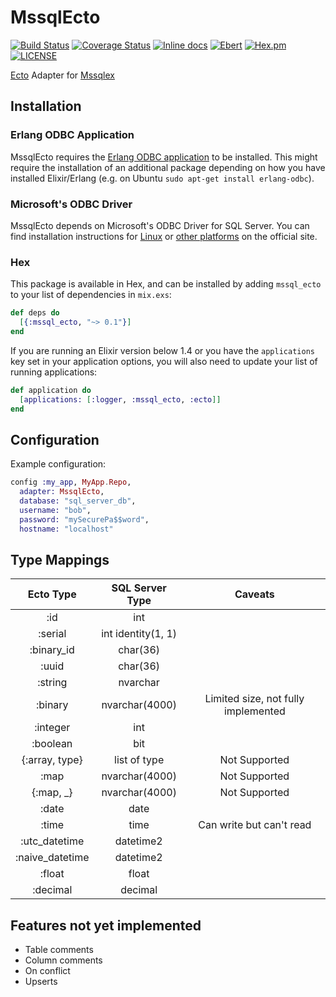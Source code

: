 # MssqlEcto

[![Build Status](https://travis-ci.org/findmypast-oss/mssql_ecto.svg?branch=master)](https://travis-ci.org/findmypast-oss/mssql_ecto)
[![Coverage Status](https://coveralls.io/repos/github/findmypast-oss/mssql_ecto/badge.svg)](https://coveralls.io/github/findmypast-oss/mssql_ecto)
[![Inline docs](http://inch-ci.org/github/findmypast-oss/mssql_ecto.svg?branch=master)](http://inch-ci.org/github/findmypast-oss/mssql_ecto)
[![Ebert](https://ebertapp.io/github/findmypast-oss/mssql_ecto.svg)](https://ebertapp.io/github/findmypast-oss/mssql_ecto)
[![Hex.pm](https://img.shields.io/hexpm/v/mssql_ecto.svg)](https://hex.pm/packages/mssql_ecto)
[![LICENSE](https://img.shields.io/hexpm/l/mssql_ecto.svg)](https://github.com/findmypast-oss/mssql_ecto/blob/master/LICENSE)

[Ecto](https://github.com/elixir-ecto/ecto) Adapter for [Mssqlex](https://github.com/findmypast-oss/mssqlex)

## Installation

### Erlang ODBC Application

MssqlEcto requires the [Erlang ODBC application](http://erlang.org/doc/man/odbc.html) to be installed. This might require the installation of an additional package depending on how you have installed Elixir/Erlang (e.g. on Ubuntu `sudo apt-get install erlang-odbc`).

### Microsoft's ODBC Driver

MssqlEcto depends on Microsoft's ODBC Driver for SQL Server. You can find installation instructions for [Linux](https://docs.microsoft.com/en-us/sql/connect/odbc/linux/installing-the-microsoft-odbc-driver-for-sql-server-on-linux) or [other platforms](https://docs.microsoft.com/en-us/sql/connect/odbc/microsoft-odbc-driver-for-sql-server) on the official site.

### Hex

This package is available in Hex, and can be installed by adding `mssql_ecto` to your list of dependencies in `mix.exs`:

```elixir
def deps do
  [{:mssql_ecto, "~> 0.1"}]
end
```

If you are running an Elixir version below 1.4 or you have the `applications` key set in your application options, you will also need to update your list of running applications:

```elixir
def application do
  [applications: [:logger, :mssql_ecto, :ecto]]
end
```

## Configuration

Example configuration:

```elixir
config :my_app, MyApp.Repo,
  adapter: MssqlEcto,
  database: "sql_server_db",
  username: "bob",
  password: "mySecurePa$$word",
  hostname: "localhost"
```

## Type Mappings

| Ecto Type       | SQL Server Type    | Caveats                             |
|:---------------:|:------------------:|:-----------------------------------:|
| :id             | int                |                                     |
| :serial         | int identity(1, 1) |                                     |
| :binary_id      | char(36)           |                                     |
| :uuid           | char(36)           |                                     |
| :string         | nvarchar           |                                     |
| :binary         | nvarchar(4000)     | Limited size, not fully implemented |
| :integer        | int                |                                     |
| :boolean        | bit                |                                     |
| {:array, type}  | list of type       | Not Supported                       |
| :map            | nvarchar(4000)     | Not Supported                       |
| {:map, _}       | nvarchar(4000)     | Not Supported                       |
| :date           | date               |                                     |
| :time           | time               | Can write but can't read            |
| :utc_datetime   | datetime2          |                                     |
| :naive_datetime | datetime2          |                                     |
| :float          | float              |                                     |
| :decimal        | decimal            |                                     |

## Features not yet implemented

* Table comments
* Column comments
* On conflict
* Upserts
